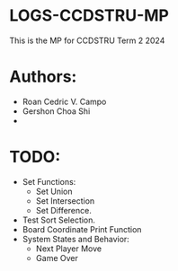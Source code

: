 # LOGS-CCDSTRU-MP
This is the MP for CCDSTRU Term 2 2024

# Authors:
 - Roan Cedric V. Campo
 - Gershon Choa Shi
 -

# TODO: 
- Set Functions:
    - Set Union 
    - Set Intersection
    - Set Difference.
- Test Sort Selection.
- Board Coordinate Print Function
- System States and Behavior:
    - Next Player Move
    - Game Over 

